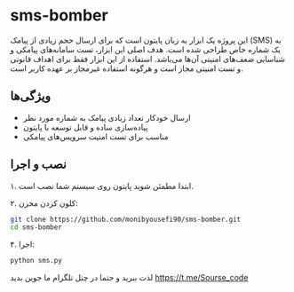 # sms-bomber

این پروژه یک ابزار به زبان پایتون است که برای ارسال حجم زیادی از پیامک (SMS) به یک شماره خاص طراحی شده است. هدف اصلی این ابزار، تست سامانه‌های پیامکی و شناسایی ضعف‌های امنیتی آن‌ها می‌باشد. استفاده از این ابزار فقط برای اهداف قانونی و تست امنیتی مجاز است و هرگونه استفاده غیرمجاز بر عهده کاربر است.

## ویژگی‌ها
- ارسال خودکار تعداد زیادی پیامک به شماره مورد نظر
- پیاده‌سازی ساده و قابل توسعه با پایتون
- مناسب برای تست امنیت سرویس‌های پیامکی

## نصب و اجرا

۱. ابتدا مطمئن شوید پایتون روی سیستم شما نصب است.

۲. کلون کردن مخزن:
```bash
git clone https://github.com/monibyousefi90/sms-bomber.git
cd sms-bomber
```

۴. اجرا:
```bash
python sms.py
```

لذت ببرید و حتما در چنل تلگرام ما جوین بدید 
https://t.me/Sourse_code
